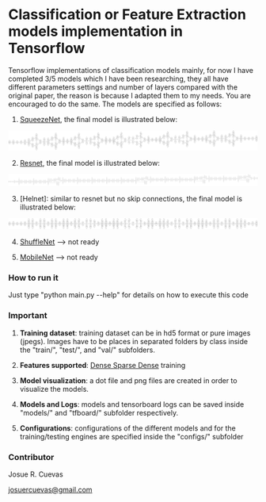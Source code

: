 # Classification or Feature Extraction models implementation in Tensorflow

Tensorflow implementations of classification models mainly, for now I have completed 3/5 models which I have been researching, they all have different parameters settings and number of layers compared with the original paper, the reason is because I adapted them to my needs. You are encouraged to do the same. The models are specified as follows:

1. [SqueezeNet](https://arxiv.org/abs/1602.07360), the final model is illustrated below:

![squeezenet](bodynet_squeeznet.png)

2. [Resnet](https://arxiv.org/abs/1512.03385), the final model is illustrated below:

![resnet](bodynet_resnet.png)

3. [Helnet]: similar to resnet but no skip connections, the final model is illustrated below:

![helnet](bodynet_helnet.png)

4. [ShuffleNet](https://arxiv.org/abs/1707.01083) --> not ready

5. [MobileNet](https://arxiv.org/abs/1704.04861) --> not ready

### How to run it

Just type "python main.py --help" for details on how to execute this code

### Important

1. **Training dataset**: training dataset can be in hd5 format or pure images (jpegs). Images have to be places in separated folders by class inside the "train/", "test/", and "val/" subfolders.

2. **Features supported**: [Dense Sparse Dense](https://arxiv.org/abs/1607.04381) training

3. **Model visualization**: a dot file and png files are created in order to visualize the models.

4. **Models and Logs**: models and tensorboard logs can be saved inside "models/" and "tfboard/" subfolder respectively.

5. **Configurations**: configurations of the different models and for the training/testing engines are specified inside the "configs/" subfolder

### Contributor

Josue R. Cuevas

josuercuevas@gmail.com
